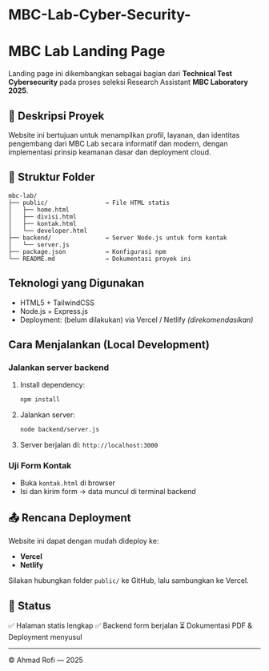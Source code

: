 # MBC-Lab-Cyber-Security-

# MBC Lab Landing Page

Landing page ini dikembangkan sebagai bagian dari **Technical Test Cybersecurity** pada proses seleksi Research Assistant **MBC Laboratory 2025**.

## 📌 Deskripsi Proyek
Website ini bertujuan untuk menampilkan profil, layanan, dan identitas pengembang dari MBC Lab secara informatif dan modern, dengan implementasi prinsip keamanan dasar dan deployment cloud.

## 📁 Struktur Folder
```
mbc-lab/
├── public/                → File HTML statis
│   ├── home.html
│   ├── divisi.html
│   ├── kontak.html
│   └── developer.html
├── backend/               → Server Node.js untuk form kontak
│   └── server.js
├── package.json           → Konfigurasi npm
└── README.md              → Dokumentasi proyek ini
```

##  Teknologi yang Digunakan
- HTML5 + TailwindCSS
- Node.js + Express.js
- Deployment: (belum dilakukan) via Vercel / Netlify *(direkomendasikan)*

##  Cara Menjalankan (Local Development)
### Jalankan server backend
1. Install dependency:
   ```bash
   npm install
   ```
2. Jalankan server:
   ```bash
   node backend/server.js
   ```
3. Server berjalan di: `http://localhost:3000`

### Uji Form Kontak
- Buka `kontak.html` di browser
- Isi dan kirim form → data muncul di terminal backend

## 📤 Rencana Deployment
Website ini dapat dengan mudah dideploy ke:
- **Vercel**
- **Netlify**

Silakan hubungkan folder `public/` ke GitHub, lalu sambungkan ke Vercel.

## 📄 Status
✅ Halaman statis lengkap
✅ Backend form berjalan
⏳ Dokumentasi PDF & Deployment menyusul

---

© Ahmad Rofi — 2025
